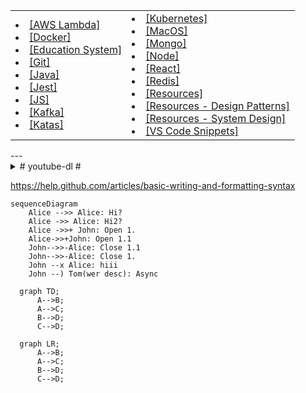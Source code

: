 <table>
  <tr>
    <td>
      <li><a href="/examples/aws-lambda.md">[AWS Lambda]</a></li>
      <li><a href="/examples/docker.md">[Docker]</a></li>
      <li><a href="/examples/education-system.md">[Education System]</a></li>
      <li><a href="/examples/git.md">[Git]</a></li>
      <li><a href="/examples/java.md">[Java]</a></li>
      <li><a href="/examples/jest.md">[Jest]</a></li>
      <li><a href="/examples/js.md">[JS]</a></li>
      <li><a href="/examples/kafka.md">[Kafka]</a></li>
      <li><a href="/examples/katas.md">[Katas]</a></li>
    </td>
    <td>
      <li><a href="/examples/kubernetes.md">[Kubernetes]</a></li>
      <li><a href="/examples/mac.md">[MacOS]</a></li>
      <li><a href="/examples/mongo.md">[Mongo]</a></li>
      <li><a href="/examples/node.md">[Node]</a></li>
      <li><a href="/examples/react.md">[React]</a></li>
      <li><a href="/examples/redis.md">[Redis]</a></li>
      <li><a href="/examples/resources.md">[Resources]</a></li>
      <li><a href="/examples/resources.design-patterns.md">[Resources - Design Patterns]</a></li>
      <li><a href="/examples/resources.system-design.md">[Resources - System Design]</a></li>
      <li><a href="/examples/custom.code-snippets.json">[VS Code Snippets]</a></li>
    </td>
  </tr>
</table>
---

<details><summary># youtube-dl #</summary>

youtube-dl --config-location .  
youtube-dl -o '~/Downloads/%(title)s.%(ext)s' --prefer-ffmpeg https://m.twitch.tv/videos/327690336

```
# youtube-dl.conf
-u mikecostea@gmail.com
-p Mikecostea1
-i
-c
--no-warnings
--console-title
--batch-file='batch-file.txt'
-o '%(playlist_title)s/%(playlist_index)s-%(title)s.%(ext)s'
-f 'best[tbr<=1000]/worst[[height>=720]]/best[[height<720]]'

# batch-file.txt
https://learning.oreilly.com/videos/distributed-systems-in/9781491924914
https://www.oreilly.com/videos/distributed-systems-in/9781491924914
```

Udeler: https://github.com/FaisalUmair/udemy-downloader-gui

</details>
  
https://help.github.com/articles/basic-writing-and-formatting-syntax


```mermaid
sequenceDiagram
    Alice -->> Alice: Hi?
    Alice ->> Alice: Hi2?
    Alice ->>+ John: Open 1.
    Alice->>+John: Open 1.1
    John-->>-Alice: Close 1.1
    John-->>-Alice: Close 1.
    John --x Alice: hiii
    John --) Tom(wer desc): Async
```

```mermaid
  graph TD;
      A-->B;
      A-->C;
      B-->D;
      C-->D;
```

```mermaid
  graph LR;
      A-->B;
      A-->C;
      B-->D;
      C-->D;
```
